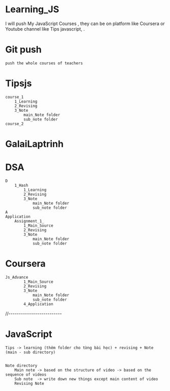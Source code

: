 # Learning_JS

I will push My JavaScript Courses , they can be on platform like Coursera or Youtube channel like Tips javascript, .

# Git push

    push the whole courses of teachers

# Tipsjs

    course_1
    	1_Learning
    	2_Revising
    	3_Note
    		main_Note folder
    		sub_note folder
    course_2

# GalaiLaptrinh

# DSA

    D
    	1_Hash
    		1_Learning
    		2_Revising
    		3_Note
    			main_Note folder
    			sub_note folder
    A
    Application
    	Assignment_1_
    		1_Main_Source
    		2_Revising
    		3_Note
    			main_Note folder
    			sub_note folder

# Coursera

    Js_Advance
    		1_Main_Source
    		2_Revising
    		3_Note
    			main_Note folder
    			sub_note folder
    		4_Application

//--------------------------

# JavaScript

    Tips -> learning (thêm folder cho từng bài học) + revising + Note (main - sub directory)


    Note directory
        Main note -> based on the structure of video -> based on the sequence of videos
        Sub note  -> write down new things except main content of video
        Revising Note
